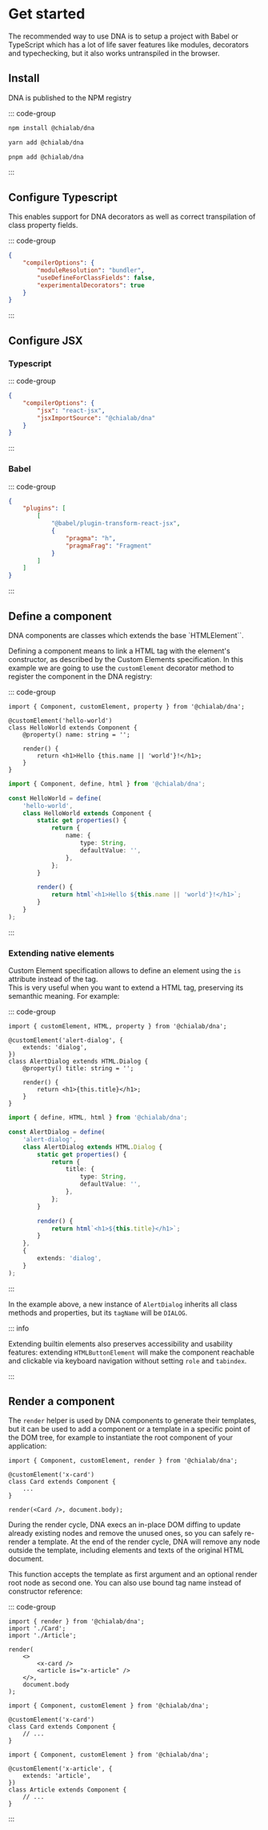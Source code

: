 # Get started

The recommended way to use DNA is to setup a project with Babel or TypeScript which has a lot of life saver features like modules, decorators and typechecking, but it also works untranspiled in the browser.

## Install

DNA is published to the NPM registry

::: code-group

```bash [npm]
npm install @chialab/dna
```

```bash [yarn]
yarn add @chialab/dna
```

```bash [pnpm]
pnpm add @chialab/dna
```

:::

## Configure Typescript

This enables support for DNA decorators as well as correct transpilation of class property fields.

::: code-group

```json [tsconfig.json]
{
    "compilerOptions": {
        "moduleResolution": "bundler",
        "useDefineForClassFields": false,
        "experimentalDecorators": true
    }
}
```

:::

## Configure JSX

### Typescript

::: code-group

```json [tsconfig.json]
{
    "compilerOptions": {
        "jsx": "react-jsx",
        "jsxImportSource": "@chialab/dna"
    }
}
```

:::

### Babel

::: code-group

```json [babel.config.json]
{
    "plugins": [
        [
            "@babel/plugin-transform-react-jsx",
            {
                "pragma": "h",
                "pragmaFrag": "Fragment"
            }
        ]
    ]
}
```

:::

## Define a component

DNA components are classes which extends the base `HTMLElement``.

Defining a component means to link a HTML tag with the element's constructor, as described by the Custom Elements specification.
In this example we are going to use the `customElement` decorator method to register the component in the DNA registry:

::: code-group

```tsx [TypeScript]
import { Component, customElement, property } from '@chialab/dna';

@customElement('hello-world')
class HelloWorld extends Component {
    @property() name: string = '';

    render() {
        return <h1>Hello {this.name || 'world'}!</h1>;
    }
}
```

```ts [JavaScript]
import { Component, define, html } from '@chialab/dna';

const HelloWorld = define(
    'hello-world',
    class HelloWorld extends Component {
        static get properties() {
            return {
                name: {
                    type: String,
                    defaultValue: '',
                },
            };
        }

        render() {
            return html`<h1>Hello ${this.name || 'world'}!</h1>`;
        }
    }
);
```

:::

### Extending native elements

Custom Element specification allows to define an element using the `is` attribute instead of the tag.  
This is very useful when you want to extend a HTML tag, preserving its semanthic meaning. For example:

::: code-group

```tsx [TypeScript]
import { customElement, HTML, property } from '@chialab/dna';

@customElement('alert-dialog', {
    extends: 'dialog',
})
class AlertDialog extends HTML.Dialog {
    @property() title: string = '';

    render() {
        return <h1>{this.title}</h1>;
    }
}
```

```ts [JavaScript]
import { define, HTML, html } from '@chialab/dna';

const AlertDialog = define(
    'alert-dialog',
    class AlertDialog extends HTML.Dialog {
        static get properties() {
            return {
                title: {
                    type: String,
                    defaultValue: '',
                },
            };
        }

        render() {
            return html`<h1>${this.title}</h1>`;
        }
    },
    {
        extends: 'dialog',
    }
);
```

:::

In the example above, a new instance of `AlertDialog` inherits all class methods and properties, but its `tagName` will be `DIALOG`.

::: info

Extending builtin elements also preserves accessibility and usability features: extending `HTMLButtonElement` will make the component reachable and clickable via keyboard navigation without setting `role` and `tabindex`.

:::

## Render a component

The `render` helper is used by DNA components to generate their templates, but it can be used to add a component or a template in a specific point of the DOM tree, for example to instantiate the root component of your application:

```tsx
import { Component, customElement, render } from '@chialab/dna';

@customElement('x-card')
class Card extends Component {
    ...
}

render(<Card />, document.body);
```

During the render cycle, DNA execs an in-place DOM diffing to update already existing nodes and remove the unused ones, so you can safely re-render a template. At the end of the render cycle, DNA will remove any node outside the template, including elements and texts of the original HTML document.

This function accepts the template as first argument and an optional render root node as second one. You can also use bound tag name instead of constructor reference:

::: code-group

```tsx [main.tsx]
import { render } from '@chialab/dna';
import './Card';
import './Article';

render(
    <>
        <x-card />
        <article is="x-article" />
    </>,
    document.body
);
```

```tsx [Card.tsx]
import { Component, customElement } from '@chialab/dna';

@customElement('x-card')
class Card extends Component {
    // ...
}
```

```tsx [Article.tsx]
import { Component, customElement } from '@chialab/dna';

@customElement('x-article', {
    extends: 'article',
})
class Article extends Component {
    // ...
}
```

:::
